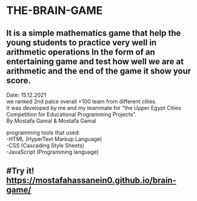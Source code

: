 # THE-BRAIN-GAME

 It is a simple mathematics game that help the young students to practice very well in arithmetic operations In the form of an entertaining game and test how well we are at arithmetic and the end of the game it show your score.
---                   
Date: 15.12.2021                                                              
we ranked 2nd palce overall +100 team from different cities.                                                                                                              
It was developed by me and my teammate for "the Upper Egypt Cities Competition for Educational Programming Projects".          
By Mostafa Gamal & Mostafa Gamal                                                
                                                                                             
 programming tools that used:            
-HTML (HyperText Markup Language)                          
-CSS (Cascading Style Sheets)                            
-JavaScript (Programming language)


#Try it!                                   
https://mostafahassanein0.github.io/brain-game/
---
